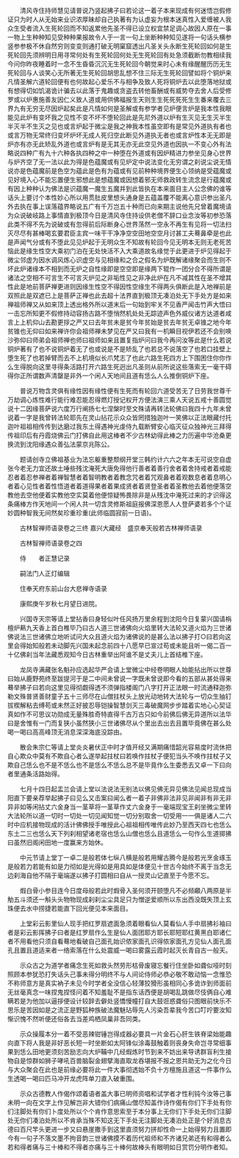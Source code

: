 <!-- { "loadSidebar": true } -->
　　清风寺住持师慧见请普说乃竖起拂子曰若论这一着子本来现成有何迷悟岂假修证只为时人从无始来业识浓厚昧却自己执著有为认虚妄为根本迷真性入爱缠被人我众生受者流入生死轮回而不知返累他先圣不得已设立权宜禁足调心故因人原在一事一物上生种种知见受种种果报故令人于一言一句上坐断种种知见遂将一句话头横参竖参参极不休自然穷则变变则通打破无明窠窟透出凡圣关头永断生死轮回如何是生死轮回先须辨明日用寻常何处有生死轮回何处无生死轮回有处急须截断勿教相续我今问你昨夜睡着时一念不生昏昏沉沉无生死轮回今朝觉来时心未有缘醒醒历历无生死轮回与人谈笑心无所著无生死轮回胡思乱想不住三际无生死轮回譬如将个铜炉来凡情圣解六道轮回便有也何故起心爱乐不与相争及致人死将铜炉去以此堕落地狱或有想得切如饥渴诡计骗去以此落于鬼趣或贪盗去转他畜酬或有威势夺去舍人后受修罗或以炉惠施善友因仁义致人道或用供佛福报生天则生生死死死死生生番来覆去三界九有无穷无尽因炉起矣此是凡情如何是圣解或有参学者见炉便言炉是我本性我眼能见此炉有变坏我之见性不变不坏不堕轮回此是先尼外道以炉有生灭见无生灭半生半灭半不生灭之见也或言炉起于微尘是我之神我本性虽空即有是常见外道执有者也或言万物无常终归变坏炉坏无成人死归空此断见外道执无者也或言炉性本无无即是炉亦有亦无此矫乱外道也或言炉有是无其无亦无此空见外道也因执一不变心外有法略说四种广有九十六种各执四种之中一种堕在外道或有因炉精进力参坐见身心世界与炉齐空了无一法以此为得是色蕴魔或有见炉定中说法变化无穷谓之刹说尘说无情说亦是色蕴魔前是色空为蕴此是色有为蕴或有见前种种境界便生心领纳是受蕴魔或见好境入心不能忘置便生邪想此是想蕴魔或因想着邪无师救政转生流念是行蕴魔或有因上种种认为佛法是识蕴魔一魔生五魔并到此皆执在本来面目主人公念佛的谁等话头上要讨个本性妙心所以用贯肚皮里想头通身是五蕴盖覆不能离心意识参出圣凡外去执在事上误落蕴界略说五广有千万岂五十种而已向来期主说他先兄曾着魔境请为众说破岐路上事情直到极顶今日是清风寺住持设供老僧不辞口业念汝等初参恐落此类不得不先为说破或有忽得前后际断身心世界荡然一空永不再生有见将一切法扫灭尽尽有甚棒喝玄要君臣主宾一味干干净净空空田地空空月讨甚工夫蓦鼻牵是也此是声闻气分或有不堕此见见炉起于无明众生不知故有轮回今见无明本无则无老死苦恼此是缘生性空大乘初门泊在无处快活不入大乘道故名缘觉于此更进于炉见得起于微尘邻虚为因水调风炼心识虚空与见相缘和之合之假名为炉既解诸缘聚会而生则不坏此炉诸缘本不相到而无炉之自性缘即是空空即是缘两下辊作一团分合不得所谓是诸法之空相不可言生不可言灭炉见之非垢性见之非净此炉在凡不减其性在圣不增其性此是地前菩萨禅更进则因缘生性空不得因性空缘生不得两头俱断此是入地禅前是双照此是双遮已上是菩萨正禅也此去超十法界直到极顶无凑泊处无下手处方是如来禅祖师禅又从如来顶上透出格外所以道末后一句始到牢关不见香严闻击竹声大悟曰一击忘所知更不假修持动容扬古路不堕悄然机处处无踪迹声色外威仪诸方达道者咸言上上机仰山去勘更拶之严又曰去年贫未是贫今年贫始是贫去年贫无卓锥之地今年贫锥也无仰曰如来禅许你会祖师禅未梦见在严又曰我有一机瞬目视伊若还不会别唤沙弥仰曰师弟会祖师禅也师曰祖师如来且置复指炉问曰我今再问汝等此是什么若说铜炉著有了也不说铜炉着无了也或说是不是矫乱了也若总不说落空了也若口挂壁上堕生死了也若掉臂而去不上机境似长爪梵志了也此六路生死四方上下围困住你你作么生得脱向这里寻得条活路打开六路生死迥出凡圣则从前所说这些落索无一毫干碍得你正所谓数声清罄是非外一个闲人天地间且道有恁么人么推倒铜炉下座。

　　普说万物含灵俱有缘性因有缘性便有生死而有轮回六道受苦无了日劳我世尊千万劫调心炼性难行能行难忍能忍得燃灯授记权开方便法演三乘人天说五戒十善圆觉说十二因缘菩萨说六度万行阐扬七七涅槃时至文殊请再转法轮佛曰我四十九年未曾说着一字是我曾转法轮耶先在灵山拈花示众众皆罔措独迦叶一笑佛以正法眼藏付托迦叶祖祖相传传到达磨过我东土得遇神光虔侍九载断臂安心临灭征众独神光三拜得传祖印后有丹霞烧佛云门打佛自此用这棒者不少古林幼得此棒之力历遍中华沧桑更换流到沈阳缘遇众善弘法蒙京兆陈公。

　　题请创寺立佛祖基业为法忘躯重整颓纲开堂三韩约计六六之年本无可说空自虚张今老无力宜还故土唾些残沈淹死大唐免得他行善者着善行舍者着舍持戒者着戒能忍者着忍参禅者着禅智慧者着智明教者着教念咒者着咒观鼻者着观数息者着息明心者着心见性者着性悟道者着道得果者着果成贤者着贤登圣者着圣教他去着他便落空教他去空他便着实教他空实莫着他便惊疑怖畏除非是从残沈中淹死过来的才识得这条痛棒方作天地间一个闲人共一切含灵修斯祖庭报佛深恩愿人人登萨婆若多个个证妙圆种智我无间然矣珍重珍重(此师临圆寂前一日语)。

　　古林智禅师语录卷之三终
嘉兴大藏经　盛京奉天般若古林禅师语录


　　古林智禅师语录卷之四

　　侍　　者正慧记录

　　嗣法门人正灯编辑

　　住奉天府东前山台大悲禅寺语录

　　康熙庚午岁秋七月望日进院。

　　兴国寺天宗等请上堂拈香曰身轻似叶任风扬万里余程到沈阳今日复蒙兴国请栴檀炉爇九天香上首白椎毕乃曰古人道三世诸佛向火焰里转大法轮又道火焰为三世诸佛说法三世诸佛立地听试问大众且道火焰为诸佛说的是甚么法以拂子打○曰若向这里会得始知般若未动脚先兴国未起念前四十八愿早已宣过苟或未能且听一偈二百一十亿佛刹当年法藏悉观知今日古林重举出阿谁不是丈夫儿上首结椎下座。

　　龙凤寺满藏张名魁孙应选起华严会请上堂微尘中经卷明眼人始能拈出所以世尊曰始从鹿野苑终至跋提河于是二中间未曾说一字既未曾说即今看的五部从甚处得来蓦举拂子曰若向这里见得彻觑得透不须弹指楼阁门八字打开正法眼一时流通释迦弥勒文殊普贤善财童子五十三师尽在山僧拄杖头上放光动地转大法轮与一切众生抽钉拔楔解粘去缚苟或未然正好披忍辱铠操智慧剑灭三毒破魔网步步踏着实地心心契证真如作不可思议功勋成无量殊胜奇特直得千古万古只如今前佛后佛无异道所以法华曰是舍惟有一门而复狭小虽然狭小三世诸佛尽从个里出去出去且置毕竟佛在甚么处喝一喝曰高高峰顶无消息深深海底没踪由。

　　散会朱宗仁等请上堂炎炎暑伏正中时才值开经又满期痛惜韶光容易度时流休把自心欺众中莫有不欺自心者么遂举起拄杖曰若唤作拄杖子便犯当头不唤作拄杖子又欺自己恁么也不是不恁么也不是恁么不恁么总不是毕竟作么生委悉去又卓一下曰向者里通条活路始得。

　　七月十四日起盂兰会请上堂以法说法无别法以佛见佛无异见佛法见闻总现成当阳直下要亲荐举起拂子曰见么又击案曰闻么者一着子非佛非法非见非闻非有非无非异非如等闲拈丈六金身当一茎草将一茎草作丈六金身于一毫端现宝王刹坐微尘里转大法轮所以道一切时一切处一切见闻知觉一切分别取舍一切受用一一俱是诸人二六时中应机接物现成的活计佛佛授手唯授此心祖祖相传唯传此妙乃至西天四七也恁么东土二三也恁么天下列刹相望诸老宿也恁么山僧也恁么且道恁么一句作么生道掷拂曰虽然旧阁闲田地一度赢来方始休。

　　中元节请上堂丁一卓二是般若体七纵八横是般若用耀古腾今是般若光烹金琢玉是般若力若能有如是力彻如是光得如是用具如是体便见十世古今始终不离于当念无边刹海自他不隔于毫端遂以拂子打圆相曰自从一授灵山记直至于今愿不忘。

　　煆白骨小参目连今日度母般若此时煆骨入圣何须开颐堕凡不必频顣八两原是半觔五斗须还一斛头头物物现成刹刹尘尘具足只为憎逆爱顺所以东出西没既失顶上玄珠便去水中捞捷若能直下回光便见本来面目。

　　上堂彩云影里仙人现手把红罗扇遮面急须着眼看仙人莫看仙人手中扇拂衫袖曰者是彩云影挥拂子曰者是红罗扇作么生是仙人面团耶方耶长耶短耶红黄黑白耶诸仁者不用看他只须自看蓦地看破自己面孔始识侬家面孔识得侬家面孔方见仙人面孔面孔且置且道适来者一络索落在什么处震威一喝曰雾露云霞时起灭长青自古一般天。

　　示众古之为道学者痛念生死如救头然劳形枯骨废寝忘餐行住坐卧如聋似哑时刻照顾本参犹恐打失话头己事未得分明终不与人间论侍师必恭必敬不敢动恼一念惟恐不称师意方是真实衲子未见今时学者全没信心轻薄狡猾形虽相同心多诡诈到师面前无丝毫真念一味捏鬼捏怪问着不知羞耻不是指东话西便是胡喝乱跳做尽伎俩自心难瞒若是为他加以逼拶便设计较辞去僻处竖憍慢幢打自大鼓诳惑聋俗只图眼前快乐不思乐是苦因如是之流正是野狐种族破法魔魅玷辱先人污染吾辈我今苦口叮咛要汝知惭识愧不然听便还俗各去当差鸡栖凤巢非吾同类。

　　示众操履本分一着不受恶辣钳锤岂得成器必要具一片金石心肝生铁脊梁始能趣向直下将人我是非好恶长短一时坐断如太阿锋似涂毒鼓触着则丧身失命岂寻常细事果到恁么田地更须刻苦励志向大炉鞴中几经煆炼时节到来不妨出来导诱群盲利生接物自是惊群如狮子哮吼百兽脑裂金翅擘海直取龙吞堪报不报之恩共助无为之化今日与大众聚会在此也是前缘必要将此一件大事彻透始不负十方檀施且道这一件事作么生透喝一喝曰匹马冲开龙虎阵单刀直入破重围。

　　示众古德教人作偈作颂着语者盖大事已明师资唱和试学者才性利钝今汝等己事未明一向在文字上作见解岂非大错你们病痛山僧尽知盖作诗作偈有你们下手处有你们注脚处有你们卜度处所以个个肯作意思索至于本分事上无你们下手处无你们注脚处无你们凑泊处所以不肯承当殊不知这无下手处无注脚处无凑泊处正是个好消息古德曰百尺竿头更进一步又曰悬崖撒手到这里直须努力拼却性命一上始得努力且置即今有一句子不落文墨不拘音韵三世诸佛摸不着历代祖师和不齐诸兄弟还有和得者么若和得者痛与三十棒和不得者亦痛与三十棒何故棒头有眼明如日赏罚分明作者知。

